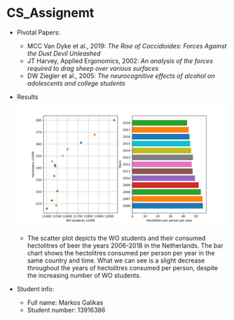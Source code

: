 # CS_Assignemt
- Pivotal Papers:
  - MCC Van Dyke et al., 2019: *The Rise of Coccidioides: Forces Against the Dust Devil Unleashed*
  - JT Harvey, Applied Ergonomics, 2002: *An analysis of the forces required to drag sheep over various surfaces*
  - DW Ziegler et al., 2005: *The neurocognitive effects of alcohol on adolescents and college students*

- Results
  ![The Beer People](/beer-plot.png)
  - The scatter plot depicts the WO students and their consumed hectolitres of beer the years 2006-2018 in the Netherlands. The bar chart shows the hectolitres consumed per person per year in the same country and time. What we can see is a slight decrease throughout the years of hectolitres consumed per person, despite the increasing number of WO students.
  
- Student info:
  - Full name: Markos Galikas
  - Student number: 13916386
